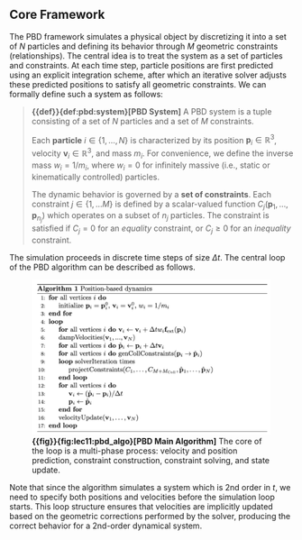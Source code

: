 ## Core Framework

The PBD framework simulates a physical object by discretizing it into a set of $N$ particles and defining its behavior through $M$  geometric constraints (relationships).  The central idea is to treat the system as a set of particles and constraints. At each time step, particle positions are first predicted using an explicit integration scheme, after which an iterative solver adjusts these predicted positions to satisfy all geometric constraints. We can formally define such a system as follows:

> **{{def}}{def:pbd:system}[PBD System]**
> A PBD system is a tuple consisting of a set of $N$ particles and a set of $M$ constraints.
>
>Each **particle** $i\in \{1,\dots,N\}$ is characterized by its position $\bm{p}_i \in \mathbb{R}^3$, velocity $\bm{v}_i \in \mathbb{R}^3$, and mass $m_i$. For convenience, we define the inverse mass $w_i = 1/m_i$, where $w_i=0$ for infinitely massive (i.e., static or kinematically controlled) particles.
>
> The dynamic behavior is governed by a **set of constraints**. Each constraint $j\in \{1,\dots M\}$ is defined by a scalar-valued function $C_j(\bm{p}_1, \dots, \bm{p}_{n_j})$ which operates on a subset of $n_j$ particles. The constraint is satisfied if $C_j=0$ for an *equality* constraint, or $C_j \ge 0$ for an *inequality* constraint.


The simulation proceeds in discrete time steps of size $\Delta t$. The central loop of the PBD algorithm can be described as follows. 


<figure><img src="img/lec31/pbd_alg.png"><figcaption><b>{{fig}}{fig:lec11:pbd_algo}[PBD Main Algorithm]</b> The core of the loop is a multi-phase process: velocity and position prediction, constraint construction, constraint solving, and state update. </figcaption></figure>


Note that since the algorithm simulates a system which is 2nd order in $t$, we need to specify both positions and velocities before the simulation loop starts. This loop structure ensures that velocities are implicitly updated based on the geometric corrections performed by the solver, producing the correct behavior for a 2nd-order dynamical system. 

